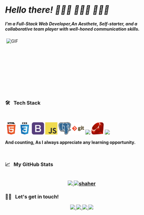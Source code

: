 <h1><i>Hello there!  👨🏻‍💻 👨🏻‍💻 👨🏻‍💻 </i> 

 <h5>I'm a Full-Stack Web Developer,An Aesthete, Self-starter, and a collaborative team player with well-honed communication skills.
</h5>

  
<div>
<img align="right" alt="GIF" src="https://media.giphy.com/media/26tn33aiTi1jkl6H6/giphy.gif?raw=true" width="500" height="200" />

### 🛠 &nbsp; Tech Stack  
<br>

<code><img height="40" src="https://raw.githubusercontent.com/github/explore/80688e429a7d4ef2fca1e82350fe8e3517d3494d/topics/html/html.png"></code>
<code><img height="40" src="https://raw.githubusercontent.com/github/explore/80688e429a7d4ef2fca1e82350fe8e3517d3494d/topics/css/css.png"></code>
<code><img height="40" src="https://raw.githubusercontent.com/github/explore/80688e429a7d4ef2fca1e82350fe8e3517d3494d/topics/bootstrap/bootstrap.png"></code>
<code><img height="40" src="https://raw.githubusercontent.com/github/explore/80688e429a7d4ef2fca1e82350fe8e3517d3494d/topics/javascript/javascript.png"></code>
<code><img height="40" src="https://raw.githubusercontent.com/github/explore/80688e429a7d4ef2fca1e82350fe8e3517d3494d/topics/postgresql/postgresql.png"></code>
<code><img height="40" src="https://raw.githubusercontent.com/github/explore/80688e429a7d4ef2fca1e82350fe8e3517d3494d/topics/git/git.png"></code>
<code><img height="40" src="https://user-images.githubusercontent.com/674621/71187801-14e60a80-2280-11ea-94c9-e56576f76baf.png"></code>
<code><img height="40" src="https://raw.githubusercontent.com/github/explore/80688e429a7d4ef2fca1e82350fe8e3517d3494d/topics/ruby/ruby.png"></code>
<code><img height="40" src="https://upload.wikimedia.org/wikipedia/commons/thumb/6/62/Ruby_On_Rails_Logo.svg/1200px-Ruby_On_Rails_Logo.svg.png"></code>
<br>

**And counting, As I always appreciate any learning opportunity.**

<div/>

<br>
<h3>
  <summary>
    📈  &nbsp; My GitHub Stats
  </summary> 
  
  <br>

  <p align="center">
   <a href="https://github.com/Shaher-11">
    <img height="180em" src="https://github-readme-stats-eight-theta.vercel.app/api?username=Shaher-11&show_icons=true&theme=midnight-purple&include_all_commits=true&count_private=true"/>
    <img height="180em" src="https://github-readme-stats.vercel.app/api/top-langs/?username=Shaher-11&show_icons=true&theme=midnight-purple&layout=compact" alt="shaher" />
  </a>
</p>
</h3>

### 🤝🏻  &nbsp; Let's get in touch! <br>

<p align="center">
 
  <a href="https://www.linkedin.com/in/shaher-shamroukh/" target="_blank">
       <img height='20' src="https://img.shields.io/badge/LinkedIn-Let's Connect-blue?logo=Linkedin&logoColor=blue&labelColor=black">
  </a>

<a href="https://dev.to/shahershamroukh/" target="_blank">
    <img height='20' src="https://img.shields.io/badge/Dev-View Publications-white?logo=Dev&logoColor=White&labelColor=black">
  </a>
  
  <a href="mailto:shahershamroukh@gmail.com" target="_blank">
    <img height='20' src="https://img.shields.io/badge/Gmail-Send an Email-red?logo=Gmail&logoColor=Red&labelColor=black">
  </a>
  
   <a href="https://twitter.com/ShaherShamroukh/" target="_blank">
    <img height='20' src="https://img.shields.io/badge/Twitter-Follow on Twitter-blue?logo=Twitter&logoColor=blue&labelColor=black">
  </a>
  
</p>
